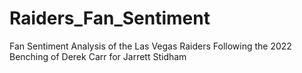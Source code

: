 # Raiders_Fan_Sentiment
Fan Sentiment Analysis of the Las Vegas Raiders Following the 2022 Benching of Derek Carr for Jarrett Stidham
